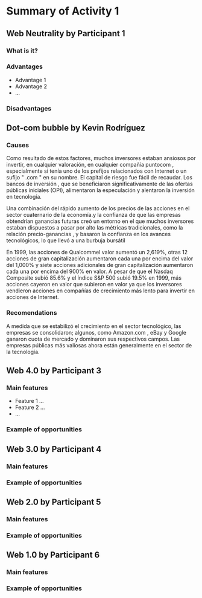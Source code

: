 # Summary of Activity 1


## Web Neutrality by Participant 1

### What is it?

### Advantages
  - Advantage 1
  - Advantage 2
  - ...

### Disadvantages


## Dot-com bubble by Kevin Rodríguez

### Causes
Como resultado de estos factores, muchos inversores estaban ansiosos por invertir, en cualquier valoración, en cualquier compañía puntocom , especialmente si tenía uno de los prefijos relacionados con Internet o un sufijo " .com " en su nombre. El capital de riesgo fue fácil de recaudar. Los bancos de inversión , que se beneficiaron significativamente de las ofertas públicas iniciales (OPI), alimentaron la especulación y alentaron la inversión en tecnología.

Una combinación del rápido aumento de los precios de las acciones en el sector cuaternario de la economía.y la confianza de que las empresas obtendrían ganancias futuras creó un entorno en el que muchos inversores estaban dispuestos a pasar por alto las métricas tradicionales, como la relación precio-ganancias , y basaron la confianza en los avances tecnológicos, lo que llevó a una burbuja bursátil

En 1999, las acciones de Qualcommel valor aumentó un 2,619%, otras 12 acciones de gran capitalización aumentaron cada una por encima del valor del 1,000% y siete acciones adicionales de gran capitalización aumentaron cada una por encima del 900% en valor. A pesar de que el Nasdaq Composite subió 85.6% y el índice S&P 500 subió 19.5% en 1999, más acciones cayeron en valor que subieron en valor ya que los inversores vendieron acciones en compañías de crecimiento más lento para invertir en acciones de Internet.

### Recomendations

A medida que se estabilizó el crecimiento en el sector tecnológico, las empresas se consolidaron; algunos, como Amazon.com , eBay y Google ganaron cuota de mercado y dominaron sus respectivos campos. Las empresas públicas más valiosas ahora están generalmente en el sector de la tecnología.


## Web 4.0 by Participant 3

### Main features
 - Feature 1 ...
 - Feature 2 ...
 - ...

### Example of opportunities


## Web 3.0 by Participant 4

### Main features

### Example of opportunities


## Web 2.0 by Participant 5

### Main features

### Example of opportunities


## Web 1.0 by Participant 6

### Main features

### Example of opportunities
